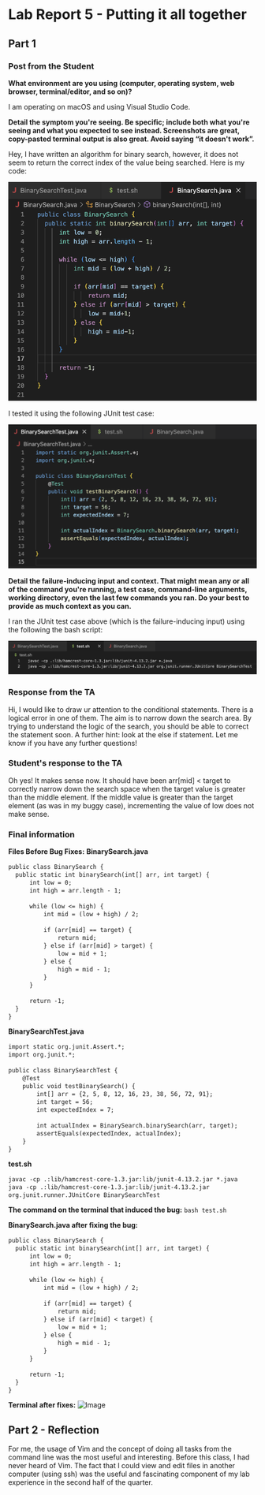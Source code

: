 # Lab Report 5 - Putting it all together

## Part 1
### Post from the Student
**What environment are you using (computer, operating system, web browser, terminal/editor, and so on)?**

I am operating on macOS and using Visual Studio Code.

**Detail the symptom you're seeing. Be specific; include both what you're seeing and what you expected to see instead. Screenshots are great, copy-pasted terminal output is also great. Avoid saying “it doesn't work”.**

Hey, I have written an algorithm for binary search, however, it does not seem to return the correct index of the value being searched. Here is my code:

![Image](main.png)

I tested it using the following JUnit test case:

![Image](test.png)


**Detail the failure-inducing input and context. That might mean any or all of the command you're running, a test case, command-line arguments, working directory, even the last few commands you ran. Do your best to provide as much context as you can.**

I ran the JUnit test case above (which is the failure-inducing input) using the following the bash script:

![Image](bash.png)

### Response from the TA
Hi, I would like to draw ur attention to the conditional statements. There is a logical error in one of them. The aim is to narrow down the search area. By trying to understand the logic of the search, you should be able to correct the statement soon. A further hint: look at the else if statement. Let me know if you have any further questions!

### Student's response to the TA
Oh yes! It makes sense now. It should have been arr[mid] < target to correctly narrow down the search space when the target value is greater than the middle element. If the middle value is greater than the target element (as was in my buggy case), incrementing the value of low does not make sense.

### Final information
**Files Before Bug Fixes:**
**BinarySearch.java**
```
public class BinarySearch {
  public static int binarySearch(int[] arr, int target) {
      int low = 0;
      int high = arr.length - 1;

      while (low <= high) {
          int mid = (low + high) / 2;

          if (arr[mid] == target) {
              return mid; 
          } else if (arr[mid] > target) {
              low = mid + 1; 
          } else {
              high = mid - 1; 
          }
      }

      return -1; 
  }
}
```
**BinarySearchTest.java**
```
import static org.junit.Assert.*;
import org.junit.*;

public class BinarySearchTest {
    @Test
    public void testBinarySearch() {
        int[] arr = {2, 5, 8, 12, 16, 23, 38, 56, 72, 91};
        int target = 56;
        int expectedIndex = 7;

        int actualIndex = BinarySearch.binarySearch(arr, target);
        assertEquals(expectedIndex, actualIndex);
    }
}
```

**test.sh**
```
javac -cp .:lib/hamcrest-core-1.3.jar:lib/junit-4.13.2.jar *.java
java -cp .:lib/hamcrest-core-1.3.jar:lib/junit-4.13.2.jar org.junit.runner.JUnitCore BinarySearchTest
```

**The command on the terminal that induced the bug:**
```bash test.sh```

**BinarySearch.java after fixing the bug:**
```
public class BinarySearch {
  public static int binarySearch(int[] arr, int target) {
      int low = 0;
      int high = arr.length - 1;

      while (low <= high) {
          int mid = (low + high) / 2;

          if (arr[mid] == target) {
              return mid; 
          } else if (arr[mid] < target) {
              low = mid + 1; 
          } else {
              high = mid - 1; 
          }
      }

      return -1; 
  }
}
```

**Terminal after fixes:**
![Image](output2.png)

## Part 2 - Reflection
For me, the usage of Vim and the concept of doing all tasks from the command line was the most useful and interesting. Before this class, I had never heard of Vim. The fact that I could view and edit files in another computer (using ssh) was the useful and fascinating component of my lab experience in the second half of the quarter.
